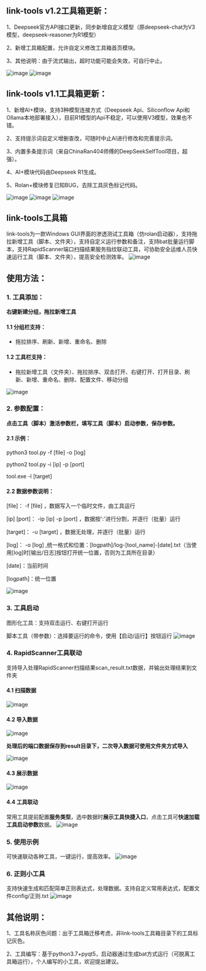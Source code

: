 ## link-tools v1.2工具箱更新：

1、Deepseek官方API接口更新，同步新增自定义模型（原deepseek-chat为V3模型，deepseek-reasoner为R1模型）

2、新增工具箱配置，允许自定义修改工具箱首页模块。

3、其他说明：由于流式输出，超时功能可能会失效，可自行中止。

![image](https://github.com/user-attachments/assets/4b4ad3b0-0f3b-4165-a8b4-c8d7a1721188)
![image](https://github.com/user-attachments/assets/d701ceb7-0878-49f3-8f08-1bbd6f70f718)


## link-tools v1.1工具箱更新：
1、新增AI+模块，支持3种模型连接方式（Deepseek Api、Siliconflow Api和Ollama本地部署接入），目前R1模型的Api不稳定，可以使用V3模型，效果也不错。

2、支持提示词自定义增删查改，可随时中止AI进行修改和完善提示词。

3、内置多条提示词（来自ChinaRan404师傅的DeepSeekSelfTool项目，超强）。

4、AI+模块代码由Deepseek R1生成。

5、Rolan+模块修复已知BUG，去除工具灰色标记代码。

![image](https://github.com/user-attachments/assets/37d669c2-8e1c-4817-b97e-7f6ccf9c0537)
![image](https://github.com/user-attachments/assets/794fe439-8c16-4db0-800c-a07b82a1530e)
![image](https://github.com/user-attachments/assets/ecba6fe9-7c37-444c-9d4c-45cce258308a)

## link-tools工具箱

link-tools为一款Windows GUI界面的渗透测试工具箱（仿rolan启动器），支持拖拉新增工具（脚本、文件夹），支持自定义运行参数和备注，支持bat批量运行脚本，支持RapidScanner端口扫描结果服务指纹联动工具，可协助安全运维人员快速运行工具（脚本、文件夹），提高安全检测效率。
![image](https://github.com/user-attachments/assets/5f12f86c-4527-4b7a-af30-bf3e12f08665)
## 使用方法：

### 1. 工具添加：

**右键新建分组，拖拉新增工具**

#### 1.1 分组栏支持：

- 拖拉排序、刷新、新增、重命名、删除

#### 1.2 工具栏支持：

- 拖拉新增工具（文件夹）、拖拉排序、双击打开、右键打开、打开目录、刷新、新增、重命名、删除、配置文件、移动分组

![image](https://github.com/user-attachments/assets/5e365e08-804e-4e50-be83-58c2281509a7)

### 2. 参数配置：

**点击工具（脚本）激活参数栏，填写工具（脚本）启动参数，保存参数。**

#### 2.1 示例：

python3 tool.py -f [file] -o [log]

python2 tool.py -i [ip] -p [port]

tool.exe -l [target]

#### 2.2 数据参数说明：

[file]： -f [file] ，数据写入一个临时文件，由工具运行

[ip] [port]： -ip [ip] -p [port] ，数据按':'进行分割，并逐行（批量）运行

[target]： -u [target] ，数据无处理，并逐行（批量）运行

[log]： -o [log] ,统一格式和位置：[logpath]/log-[tool_name]-[date].txt（当使用[log]时[输出/日志]按钮打开统一位置，否则为工具所在目录）

[date]：当前时间

[logpath]：统一位置

![image](https://github.com/user-attachments/assets/83bdd62d-f456-4f24-bbe6-765c1e009f98)

### 3. 工具启动

图形化工具：支持双击运行、右键打开运行

脚本工具（带参数）：选择要运行的命令，使用【启动/运行】按钮运行
![image](https://github.com/user-attachments/assets/0f216f9c-a552-4bea-bc42-57caf34f6fde)

### 4. RapidScanner工具联动

支持导入处理RapidScanner扫描结果scan_result.txt数据，并输出处理结果到文件夹

#### 4.1 扫描数据
![image](https://github.com/user-attachments/assets/a789dd9a-9f76-4070-88ef-17a7f5097360)


#### 4.2 导入数据
![image](https://github.com/user-attachments/assets/6bb0895f-9035-4ea6-930b-4f4291f805c5)

**处理后的端口数据保存到result目录下，二次导入数据可使用文件夹方式导入**

![image](https://github.com/user-attachments/assets/39a791b8-cf64-4dc0-9f8e-5abb98ab372f)
#### 4.3 展示数据
![image](https://github.com/user-attachments/assets/588129e6-0479-4024-996c-82ca968cf2b0)


#### 4.4 工具联动
常用工具提前配置**服务类型**，选中数据时**展示工具快捷入口**，点击工具可**快速加载工具启动参数**数据。
![image](https://github.com/user-attachments/assets/63dbe486-ef37-4c0e-8a88-7a2763de8ecc)

### 5. 使用示例

可快速联动各种工具，一键运行，提高效率。
![image](https://github.com/user-attachments/assets/c0ed33cd-adbe-4d88-aa11-42f5328f4a53)

### 6. 正则小工具

支持快速生成和匹配简单正则表达式，处理数据。支持自定义常用表达式，配置文件config/正则.txt
![image](https://github.com/user-attachments/assets/2edf0b44-c516-4b03-a3bd-0c92b477e57b)

## 其他说明：

1、工具名称灰色问题：出于工具箱迁移考虑，非link-tools工具箱目录下的工具标记灰色。

2、工具编写：基于python3.7+pyqt5，启动器通过生成bat方式运行（可脱离工具箱运行），个人编写的小工具，欢迎提出建议。
